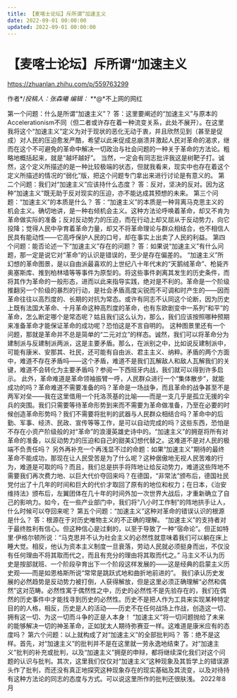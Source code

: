 ```yaml
---
title: 【麦喀士论坛】斥所谓“加速主义
date: 2022-09-01 00:00:00
updated: 2022-09-01 00:00:00
---
```


# 【麦喀士论坛】斥所谓“加速主义

https://zhuanlan.zhihu.com/p/559763299

作者*/*投稿人：张森曦
编辑：* **@*不上网的网红

第一个问题：什么是所谓“加速主义”？
答：这里要阐述的“加速主义”与原本的Accelerationism不同（但二者或许存在着一种流变关系，此处不展开）。在这里我将这个“加速主义”定义为对于现状的恶化无动于衷，并且欣然见到（甚至是促成）对人民的压迫愈发严酷，希望以此来促成总崩溃并激起人民对革命的渴求，继而在这个不可避免的革命中解决一切政治与社会问题的一种关于革命的方法论。粗略地概括起来，就是“越坏越好”。
当然，一定会有同志批评我这是树靶子打。诚然，这个定义所描述的是一种比较极端的状态，但就我看来，现实中也存在着这个定义所描述的情况的“弱化”版，把这个问题专门拿出来进行讨论是有意义的。
第二个问题：我们对“加速主义”应该持什么态度？
答：反对，坚决的反对。因为这种“加速主义”既无助于反对现实的压迫，亦不能达成其预想的未来。
第三个问题：“加速主义”的本质是什么？
答：“加速主义”的本质是一种背离马克思主义的机会主义。确切地讲，是一种右倾机会主义。这种方法论呼唤着革命，却又不肯为革命做实际的准备；反对反动势力的压迫，而在行动上却又屈从于反动势力，向它投降；觉得人民中孕育着革命力量，却又不将革命理论与群众相结合，也不相信人民具有能动性——它高呼保护人民的口号，却在事实上出卖了人民的利益。
第四个问题：能否论述一下“加速主义”存在的问题？
答：如果说“加速主义”有什么问题，那一定是说它对“革命”的认识是错误的，至少是存在偏差的。
“加速主义”所幻想的革命图景，是以自由派最喜欢的上世纪八十年代末的“天鹅绒革命”、枪毙齐奥塞斯库、推到柏林墙等等事件为原型的。将这些事件剥离其发生的历史条件，而将其作为革命的一般形态，进而以此来指导实践，绝对是不利的。革命是一个阶级推翻另一个阶级的暴烈的行动，是社会矛盾高度尖锐而不可调和时产生的——因而革命往往以高烈度的、长期的对抗为常态。或许有同志不认同这个论断，因为历史上既有法国大革命、十月革命这种高烈度的革命，也有东欧剧变中一系列“和平”的革命，怎么断定哪个是常态呢？姑且我们这么认为，那么，我们应该按照哪种预期来准备革命才能保证革命的成功呢？恐怕这是不言自明的。
这种图景里还有一个问题，那就是革命并不总是简单的“二元对立”的样态。诚然，我们可以将革命分为建制派与反建制派两派，这是主要矛盾。那么，在派别之中，比如说反建制派中，可能有康米、安那其、社民，还可能有自由派、君主主义、纳粹。矛盾的两个方面中，难道不存在矛盾吗——这个矛盾，难道不是我们瓦解敌人和敌人瓦解我们的关键，难道不会转化为主要矛盾吗？参阅一下西班牙内战，我们就可以得到许多启示。
此外，革命难道是革命领袖振臂一呼，人民群众进行一个“集体散步”，就能成功的吗？革命难道不需要准备的吗？革命是一场战争，而且革命的战争甚至不是两军对垒——我在这里借用一个托洛茨基的比喻——而是一支几乎是孤立无援的伞兵的突围。我们只需要等待革命形势到来而不需要为革命做准备，乃至在必要的时候创造革命形势吗？我们不需要将批判的武器与人民群众相结合吗？革命中的后勤、军事、经济、民政、宣传等等工作，是可以自动完成的吗？这些东西，恐怕是不存在小资产阶级般的对“革命”的浪漫英雄史诗中的。“加速主义”的拥趸将所有对革命的准备，以反动势力的压迫和自己的甜美幻想代替之。这难道不是对人民的极端不负责任吗？
另外再补充一个再浅显不过的命题：如果“加速主义”期待的最终革命不能成功，那现在让人民受苦是为了什么呢？这种倨傲地无视人民苦难的行为，难道是可取的吗？而且，我们总是拱手将阵地让给反动势力，难道这些阵地不需要我们再次费力地、以巨大代价夺回来吗？在德国，“非常法”颁布后，德国社民党付出了十几年的时间和巨大的代价才取回了原有的地位和权力；在日本，《治安维持法》颁布后，左翼团体在几十年的时间外加一次世界大战后，才重新确立了自己的影响力。如今，在一些产业部门中，我们将“八小时工作制”的阵地拱手让人，什么时候可以夺回来呢？
第五个问题：“加速主义”这种对革命的错误认识的根源是什么？
答：根源在于对历史唯物主义的不正确的理解。
“加速主义”的支持者对于最终胜利有信心。但这种信心是过剩的，以至于导致了一种“宿命论”。但正如特里·伊格尔顿所说：“马克思并不认为社会主义的必然性就意味着我们可以躺在床上睡大觉。相反，他认为资本主义制度一旦衰落，劳动人民就必须挺身而出，不仅没有任何理由不将其取而代之，而且有充分的理由将其取而代之。”
马主义不认为历史是按部就班、一个阶段孕育出下一个阶段这样发展的——这是经典的启蒙主义历史观——而是如恩格斯所说“常常是跳跃式地和曲折地前进的”。
我们承认历史发展的必然趋势是反动势力被打倒，人获得解放，但是这里必须正确理解“必然和偶然”这对范畴。必然性寓于偶然性之中，历史的必然性不是先验存在的，我们在偶然的历史事件中才能找寻到历史的必然性。历史不是把人作为工具来实现某种特定目的的人格，相反，历史是人的活动——历史不在任何战场上作战，创造这一切、拥有这一切、为这一切而斗争的正是人本身！
“加速主义”将一切问题抛给了未来的能够解决一切的神圣革命，正如犹太人期待弥赛亚一样。这难道是康米应有的态度吗？
第六个问题：以上就构成了对“加速主义”的全部批判吗？
答：绝不是这样。首先，对“加速主义”的批判并不是在这里就一劳永逸地结束了。对“加速主义”批判的补充或批判，以及“加速主义”拥趸的申辩，都将继续深化我们对这个问题的认识与批判。其次，这里我们仅仅对“加速主义”这种现象及其哲学上的错误源头作了批判，而还没有真正地探究这种现象存在的现实基础及其流变，以及对待持有这种方法论的同志的态度与方式。可以说这里所作的批判还很肤浅。
2022年8月
